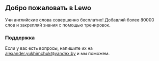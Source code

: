 ## Добро пожаловать в Lewo

Учи английские слова совершенно бесплатно! Добавляй более 80000 слов и закрепляй знания с помощью тренировок.

### Поддержка

Если у вас есть вопросы, напишите их на alexander.yukhimchuk@yandex.by и мы поможем.

